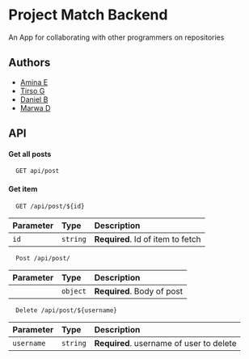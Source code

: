 # Project Match Backend

An App for collaborating with other programmers on repositories
## Authors

- [Amina E](https://www.github.com/edmundsamina)
- [Tirso G](https://www.github.com/Tirsog)
- [Daniel B](https://www.github.com/Cmndgrab)
- [Marwa D](https://www.github.com/MarwaDawood)


## API 

#### Get all posts

```http
  GET api/post
```



#### Get item

```http
  GET /api/post/${id}
```

| Parameter | Type     | Description                       |
| :-------- | :------- | :-------------------------------- |
| `id`      | `string` | **Required**. Id of item to fetch |


```http
  Post /api/post/
```

| Parameter | Type     | Description                       |
| :-------- | :------- | :-------------------------------- |
| | `object` | **Required**. Body of post |


```http
  Delete /api/post/${username}
```
| Parameter | Type     | Description                       |
| :-------- | :------- | :-------------------------------- |
| `username`      | `string` | **Required**. username of user to delete |